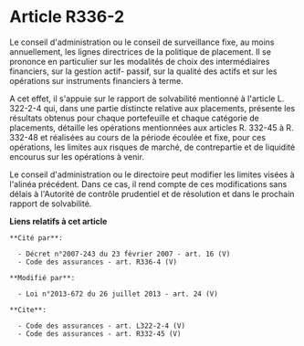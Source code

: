 # Article R336-2

Le conseil d'administration ou le conseil de surveillance fixe, au moins annuellement, les lignes directrices de la politique
de placement. Il se prononce en particulier sur les modalités de choix des intermédiaires financiers, sur la gestion actif-
passif, sur la qualité des actifs et sur les opérations sur instruments financiers à terme. 

A cet effet, il s'appuie sur le rapport de solvabilité mentionné à l'article L. 322-2-4 qui, dans une partie distincte
relative aux placements, présente les résultats obtenus pour chaque portefeuille et chaque catégorie de placements, détaille
les opérations mentionnées aux articles R. 332-45 à R. 332-48 et réalisées au cours de la période écoulée et fixe, pour ces
opérations, les limites aux risques de marché, de contrepartie et de liquidité encourus sur les opérations à venir. 

Le conseil d'administration ou le directoire peut modifier les limites visées à l'alinéa précédent. Dans ce cas, il rend
compte de ces modifications sans délais à l'Autorité de contrôle prudentiel et de résolution et dans le prochain rapport de
solvabilité.

**Liens relatifs à cet article**

	**Cité par**:

	  - Décret n°2007-243 du 23 février 2007 - art. 16 (V)
	  - Code des assurances - art. R336-4 (V)

	**Modifié par**:

	  - Loi n°2013-672 du 26 juillet 2013 - art. 24 (V)

	**Cite**:

	  - Code des assurances - art. L322-2-4 (V)
	  - Code des assurances - art. R332-45 (V)
